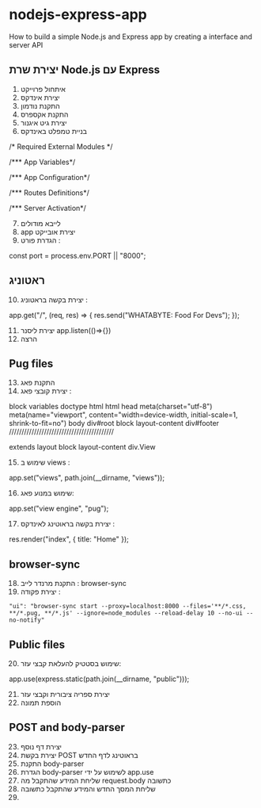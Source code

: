 # nodejs-express-app
How to build a simple Node.js and Express app by creating a interface and server API
## יצירת שרת Node.js עם Express
   1.	איתחול פרוייקט
   2.	יצירת אינדקס
   3.	התקנת נודמון
   4.	התקנת אקספרס
   5.	יצירת גיט איגנור
   6.	בניית טמפלט באינדקס

/* Required External Modules */

/*** App Variables*/

/*** App Configuration*/

/*** Routes Definitions*/

/*** Server Activation*/

   7.	לייבא מודולים
   8.	app יצירת אובייקט 
   9.	הגדרת פורט : 

const port = process.env.PORT || "8000";
## ראטוניג
 10.	יצירת בקשה בראטוניג :

app.get("/", (req, res) => {
  res.send("WHATABYTE: Food For Devs");
});

 11.	יצירת ליסנר app.listen(()=>{}) 
 12.	הרצה
## Pug files
 13.	התקנת פאג
 14.	יצירת קובצי פאג :

block variables
doctype html
html
  head
    meta(charset="utf-8")
    meta(name="viewport", content="width=device-width, initial-scale=1, shrink-to-fit=no")
  body
    div#root
    block layout-content
    div#footer
//////////////////////////////////////////
      
extends layout
block layout-content
  div.View

 15.	שימוש ב views :

app.set("views", path.join(__dirname, "views"));

 16.	שימוש במנוע פאג:

 app.set("view engine", "pug");
 
 17.	יצירת בקשה בראוטינג לאינדקס :   

res.render("index", { title: "Home" });
## browser-sync
 18.	התקנת מרנדר לייב : browser-sync
 19.	יצירת פקודה : 

    "ui": "browser-sync start --proxy=localhost:8000 --files='**/*.css, **/*.pug, **/*.js' --ignore=node_modules --reload-delay 10 --no-ui --no-notify"

## Public files
 20.	שימוש בסטטיק להעלאת קבצי עזר:

app.use(express.static(path.join(__dirname, "public")));

 21.	יצירת ספריה ציבורית וקבצי עזר
 22.	הוספת תמונה
## POST and body-parser
 23.	יצירת דף נוסף
 24.	יצירת בקשת POST בראוטינג לדף החדש 
 25.	התקנת body-parser
 26.	הגדרת body-parser לשימוש על ידי app.use
 27.	שליחת המידע שהתקבל מה request.body כתשובה
 28.	שליחת המסך החדש והמידע שהתקבל כתשובה
 29.	
